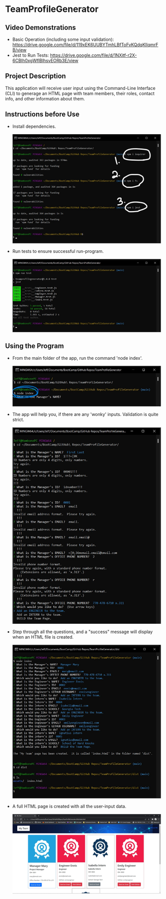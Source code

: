 # TeamProfileGenerator


## Video Demonstrations
- Basic Operation (including some input validation):  https://drive.google.com/file/d/119xEK6UUBYTmhLBfToFvKQdqKlIqmrFB/view
- Jest to Run Tests:  https://drive.google.com/file/d/1NXitf-r2X-6CBIh0xgWflBlhsvEORb3E/view

## Project Description
This application will receive user input using the Command-Line Interface (CLI) to generage an HTML page with team members, their roles, contact info, and other information about them.


## Instructions before Use
- Install dependencies. <br>  
![Install Dependencies](./dist/assets/screenshots/installdependencies.jpg)

- Run tests to ensure successful run-program. <br>  
![Run Tests](./dist/assets/screenshots/testspass.jpg)


## Using the Program
- From the main folder of the app, run the command 'node index'. <br>  
![Start App](./dist/assets/screenshots/startapp.jpg)

- The app will help you, if there are any 'wonky' inputs.  Validation is quite strict. <br>  
![Validations](./dist/assets/screenshots/validations.jpg)

- Step through all the questions, and a "success" message will display when an HTML file is created. <br>  
![Run Full App](./dist/assets/screenshots/runfullprogram.jpg)

- A full HTML page is created with all the user-input data. <br>  
![Finished Page](./dist/assets/screenshots/generatedpage.jpg)


